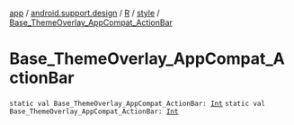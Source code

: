[app](../../../index.md) / [android.support.design](../../index.md) / [R](../index.md) / [style](index.md) / [Base_ThemeOverlay_AppCompat_ActionBar](./-base_-theme-overlay_-app-compat_-action-bar.md)

# Base_ThemeOverlay_AppCompat_ActionBar

`static val Base_ThemeOverlay_AppCompat_ActionBar: `[`Int`](https://kotlinlang.org/api/latest/jvm/stdlib/kotlin/-int/index.html)
`static val Base_ThemeOverlay_AppCompat_ActionBar: `[`Int`](https://kotlinlang.org/api/latest/jvm/stdlib/kotlin/-int/index.html)